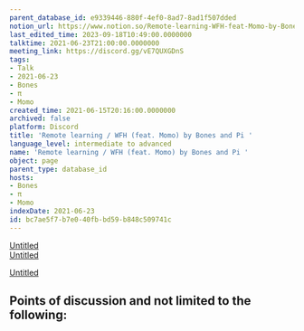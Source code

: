 ```yaml
---
parent_database_id: e9339446-880f-4ef0-8ad7-8ad1f507dded
notion_url: https://www.notion.so/Remote-learning-WFH-feat-Momo-by-Bones-and-Pi-bc7ae5f7b7e040fbbd59b848c509741c
last_edited_time: 2023-09-18T10:49:00.0000000
talktime: 2021-06-23T21:00:00.0000000
meeting_link: https://discord.gg/vE7QUXGDnS
tags:
- Talk
- 2021-06-23
- Bones
- π
- Momo
created_time: 2021-06-15T20:16:00.0000000
archived: false
platform: Discord
title: 'Remote learning / WFH (feat. Momo) by Bones and Pi '
language_level: intermediate to advanced
name: 'Remote learning / WFH (feat. Momo) by Bones and Pi '
object: page
parent_type: database_id
hosts:
- Bones
- π
- Momo
indexDate: 2021-06-23
id: bc7ae5f7-b7e0-40fb-bd59-b848c509741c
---
```


[Untitled](https://www.notion.so/23f0f26c7f1547c0b08477c0c6f1f461)   
[Untitled](https://www.notion.so/482e61b02b9c4456b2b4fe86bb7544c6)   

[Untitled](https://www.notion.so/60226399bd024bf4bf588586f8013a21)   
## Points of discussion and not limited to the following:

   
   
   
   

   


